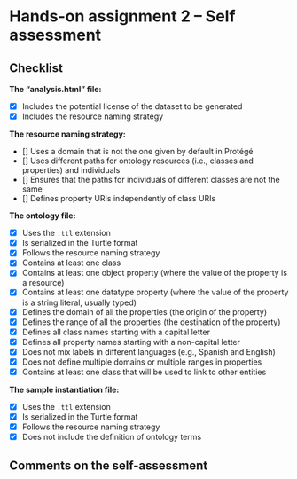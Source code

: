 # Hands-on assignment 2 – Self assessment

## Checklist

**The “analysis.html” file:**

- [X] Includes the potential license of the dataset to be generated  
- [X] Includes the resource naming strategy  

**The resource naming strategy:**

- [] Uses a domain that is not the one given by default in Protégé  
- [] Uses different paths for ontology resources (i.e., classes and properties) and individuals  
- [] Ensures that the paths for individuals of different classes are not the same  
- [] Defines property URIs independently of class URIs  

**The ontology file:**

- [X] Uses the `.ttl` extension  
- [X] Is serialized in the Turtle format  
- [X] Follows the resource naming strategy  
- [X] Contains at least one class  
- [X] Contains at least one object property (where the value of the property is a resource)  
- [X] Contains at least one datatype property (where the value of the property is a string literal, usually typed)  
- [X] Defines the domain of all the properties (the origin of the property)  
- [X] Defines the range of all the properties (the destination of the property)  
- [X] Defines all class names starting with a capital letter  
- [X] Defines all property names starting with a non-capital letter  
- [X] Does not mix labels in different languages (e.g., Spanish and English)  
- [X] Does not define multiple domains or multiple ranges in properties  
- [X] Contains at least one class that will be used to link to other entities  

**The sample instantiation file:**

- [X] Uses the `.ttl` extension  
- [X] Is serialized in the Turtle format  
- [X] Follows the resource naming strategy  
- [X] Does not include the definition of ontology terms  

## Comments on the self-assessment